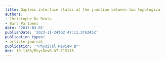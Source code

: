 ```yaml
---
title: Gapless interface states at the junction between two topological insulators
authors:
- Christophe De Beule
- Bart Partoens
date: '2013-03-01'
publishDate: '2023-11-24T02:47:11.376245Z'
publication_types:
- article-journal
publication: '*Physical Review B*'
doi: 10.1103/PhysRevB.87.115113
---
```

